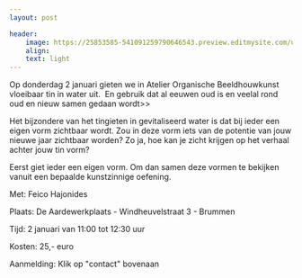 ```yaml
---
layout: post

header:
    image: https://25853585-541091259790646543.preview.editmysite.com/uploads/2/5/8/5/25853585/header-0_orig.jpg
    align:
    text: light
---
```

Op donderdag 2 januari gieten we in Atelier Organische Beeldhouwkunst vloeibaar tin in water uit.  En gebruik dat al eeuwen oud is en veelal rond oud en nieuw samen gedaan wordt>>


Het bijzondere van het tingieten in gevitaliseerd water is dat bij ieder een eigen vorm zichtbaar wordt. Zou in deze vorm iets van de potentie van jouw nieuwe jaar zichtbaar worden? Zo ja, hoe kan je zicht krijgen op het verhaal achter jouw tin vorm?

Eerst giet ieder een eigen vorm. Om dan samen deze vormen te bekijken vanuit een bepaalde kunstzinnige oefening.


Met: Feico Hajonides

Plaats: De Aardewerkplaats - Windheuvelstraat 3 - Brummen

Tijd: 2 januari van 11:00 tot 12:30 uur

Kosten: 25,- euro

Aanmelding:
Klik op "contact" bovenaan
